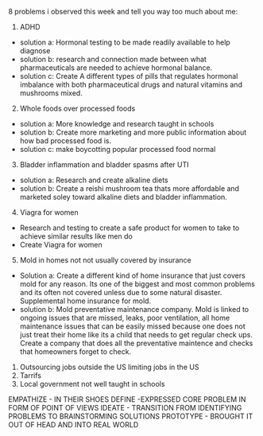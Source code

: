 8 problems i observed this week and tell you way too much about me:

1. ADHD
- solution a: Hormonal testing to be made readily available to help diagnose
- solution b: research and connection made between what pharmaceuticals are needed to achieve hormonal balance.
- solution c: Create A different types of pills that regulates hormonal imbalance with both pharmaceutical drugs and natural vitamins and mushrooms mixed.

2. Whole foods over processed foods
- solution a: More knowledge and research taught in schools
- solution b:  Create more marketing and more public information about how bad processed food is.
- solution c: make boycotting popular processed food normal

3. Bladder inflammation and bladder spasms after UTI 
- solution a: Research and create alkaline diets
- solution b: Create a reishi mushroom tea thats more affordable and marketed soley toward alkaline diets and bladder inflammation.

4. Viagra for women
- Research and testing to create a safe product for women to take to achieve similar results like men do
- Create Viagra for women

5. Mold in homes not not usually covered by insurance 
- Solution a: Create a different kind of home insurance that just covers mold for any reason. Its one of the biggest and most common problems and its often not covered unless due to some natural disaster. Supplemental home insurance for mold.
- solution b: Mold preventative maintenance company. Mold is linked to ongoing issues that are missed, leaks, poor ventilation, all home maintenance issues that can be easily missed because one does not just treat their home like its a child that needs to get regular check ups. Create a company that does all the preventative maintence and checks that homeowners forget to check.
1. Outsourcing jobs outside the US limiting jobs in the US
2. Tarrifs
3.  Local government not well taught in schools


EMPATHIZE - IN THEIR SHOES
DEFINE -EXPRESSED CORE PROBLEM IN FORM OF POINT OF VIEWS
IDEATE - TRANSITION FROM IDENTIFYING PROBLEMS TO BRAINSTORMING SOLUTIONS
PROTOTYPE - BROUGHT IT OUT OF HEAD AND INTO REAL WORLD
